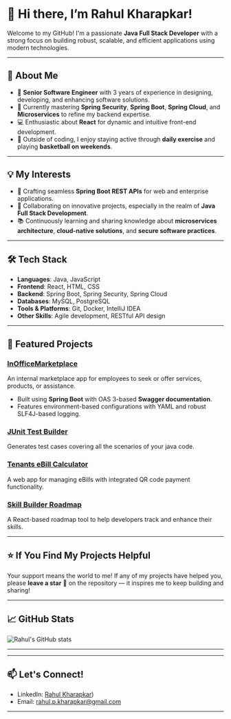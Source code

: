 # 👋 Hi there, I’m Rahul Kharapkar!  

Welcome to my GitHub! I'm a passionate **Java Full Stack Developer** with a strong focus on building robust, scalable, and efficient applications using modern technologies.  

---

## 👀 About Me  
- 💼 **Senior Software Engineer** with 3 years of experience in designing, developing, and enhancing software solutions.  
- 🌱 Currently mastering **Spring Security**, **Spring Boot**, **Spring Cloud**, and **Microservices** to refine my backend expertise.  
- 💻 Enthusiastic about **React** for dynamic and intuitive front-end development.  
- 🏀 Outside of coding, I enjoy staying active through **daily exercise** and playing **basketball on weekends**.  

---

## 💡 My Interests  
- 🔧 Crafting seamless **Spring Boot REST APIs** for web and enterprise applications.  
- 🤝 Collaborating on innovative projects, especially in the realm of **Java Full Stack Development**.  
- 📚 Continuously learning and sharing knowledge about **microservices architecture**, **cloud-native solutions**, and **secure software practices**.  

---

## 🛠️ Tech Stack  
- **Languages**: Java, JavaScript  
- **Frontend**: React, HTML, CSS  
- **Backend**: Spring Boot, Spring Security, Spring Cloud  
- **Databases**: MySQL, PostgreSQL  
- **Tools & Platforms**: Git, Docker, IntelliJ IDEA  
- **Other Skills**: Agile development, RESTful API design  

---

## 🚀 Featured Projects  
### [InOfficeMarketplace](https://github.com/RahulKharapkar/InOfficeMarketplace)  
An internal marketplace app for employees to seek or offer services, products, or assistance.  
- Built using **Spring Boot** with OAS 3-based **Swagger documentation**.  
- Features environment-based configurations with YAML and robust SLF4J-based logging.
  
### [JUnit Test Builder](https://github.com/RahulKharapkar/JUnitTestBuilder)
Generates test cases covering all the scenarios of your java code.

### [Tenants eBill Calculator](https://github.com/RahulKharapkar/Tenants-eBill-Calculator)  
A web app for managing eBills with integrated QR code payment functionality.  

### [Skill Builder Roadmap](https://github.com/RahulKharapkar/Skill-Builder-Roadmap)  
A React-based roadmap tool to help developers track and enhance their skills.  

---
## ⭐ If You Find My Projects Helpful  
Your support means the world to me! If any of my projects have helped you, please **leave a star** 🌟 on the repository — it inspires me to keep building and sharing!  

---
## 📈 GitHub Stats  
![Rahul's GitHub stats](https://github-readme-stats.vercel.app/api?username=RahulKharapkar&show_icons=true&theme=graywhite)  

---
---

## 📫 Let's Connect!  
- LinkedIn: [Rahul Kharapkar](https://www.linkedin.com/in/rahul-kharapkar-73429a150/))  
- Email: rahul.p.kharapkar@gmail.com  

---


<!---
RahulKharapkar/RahulKharapkar is a ✨ special ✨ repository because its `README.md` (this file) appears on your GitHub profile.
You can click the Preview link to take a look at your changes.
--->
